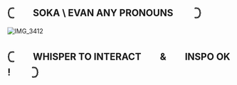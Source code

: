 ## 𓊆　　SOKA \ EVAN     ANY PRONOUNS 　　𓊇
![IMG_3412](https://github.com/user-attachments/assets/a507fa27-d2c1-4fb7-8d92-e8c72440b4c2)
## 𓊆　　WHISPER TO INTERACT　　&　　INSPO OK ! 　　𓊇
<!--
**Sokacola/SOKACOLA** is a ✨ _special_ ✨ repository because its `README.md` (this file) appears on your GitHub profile.

Here are some ideas to get you started:

- 🔭 I’m currently working on ...
- 🌱 I’m currently learning ...
- 👯 I’m looking to collaborate on ...
- 🤔 I’m looking for help with ...
- 💬 Ask me about ...
- 📫 How to reach me: ...
- 😄 Pronouns: ...
- ⚡ Fun fact: ...
-->
